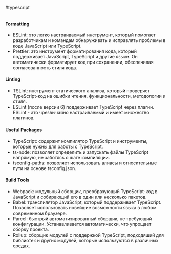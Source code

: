 #typescript 
```table-of-contents
```
#### Formatting

- ESLint: это легко настраиваемый инструмент, который помогает разработчикам и командам обнаруживать и исправлять проблемы в коде JavaScript или TypeScript.
- Prettier: это инструмент форматирования кода, который поддерживает JavaScript, TypeScript и другие языки. Он автоматически форматирует код при сохранении, обеспечивая согласованность стиля кода.
  
#### Linting

- TSLint: инструмент статического анализа, который проверяет TypeScript-код на ошибки чтения, функциональности, методологии и стиля.
- ESLint (после версии 6) поддерживает TypeScript через плагин. ESLint - это чрезвычайно настраиваемый и имеет множество плагинов.

#### Useful Packages

- TypeScript: содержит компилятор TypeScript и инструменты, которые нужны для работы с TypeScript.
- ts-node: позволяет определить и запускать файлы TypeScript напрямую, не заботясь о шаге компиляции.
- tsconfig-paths: позволяет использовать алиасы и относительные пути на основе tsconfig.json.

#### Build Tools

- Webpack: модульный сборщик, преобразующий TypeScript-код в JavaScript и собирающий его в один или несколько пакетов.
- Babel: транспилятор JavaScript, который поддерживает TypeScript. Позволяет использовать новейшие возможности языка в любом современном браузере.
- Parcel: быстрый автоматизированный сборщик, не требующий конфигурации. Устанавливается автоматически, что упрощает сборку проекта.
- Rollup: сборщик модулей с поддержкой TypeScript, подходящий для библиотек и других модулей, которые используются в различных средах.